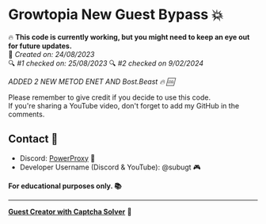 # Growtopia New Guest Bypass 💥

🔥 **This code is currently working, but you might need to keep an eye out for future updates.**  
📅 *Created on: 24/08/2023*  
🔍 *#1 checked on: 25/08/2023*
🔍 *#2 checked on 9/02/2024*

*ADDED 2 NEW METOD ENET AND Bost.Beast 🔥 🆒*

Please remember to give credit if you decide to use this code.  
If you're sharing a YouTube video, don't forget to add my GitHub in the comments.

## Contact 💬

- Discord: [PowerProxy](https://dsc.gg/powerproxy) 🚀
- Developer Username (Discord & YouTube): @subugt 🎮

**For educational purposes only. 📚**

---

[**Guest Creator with Captcha Solver**](/main.cpp) 🤖
